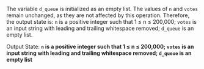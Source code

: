 The variable `d_queue` is initialized as an empty list. The values of `n` and `votes` remain unchanged, as they are not affected by this operation. Therefore, the output state is: `n` is a positive integer such that 1 ≤ n ≤ 200,000; `votes` is an input string with leading and trailing whitespace removed; `d_queue` is an empty list.

Output State: **`n` is a positive integer such that 1 ≤ n ≤ 200,000; `votes` is an input string with leading and trailing whitespace removed; `d_queue` is an empty list**